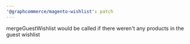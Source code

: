 ```yaml
---
'@graphcommerce/magento-wishlist': patch
---
```


mergeGuestWishlist would be called if there weren't any products in the guest wishlist
